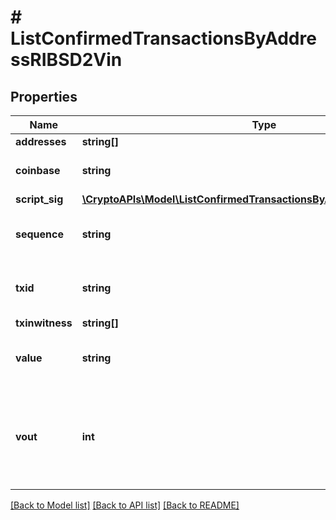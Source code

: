 # # ListConfirmedTransactionsByAddressRIBSD2Vin

## Properties

Name | Type | Description | Notes
------------ | ------------- | ------------- | -------------
**addresses** | **string[]** |  |
**coinbase** | **string** | Represents the coinbase hex. | [optional]
**script_sig** | [**\CryptoAPIs\Model\ListConfirmedTransactionsByAddressRIBSD2ScriptSig**](ListConfirmedTransactionsByAddressRIBSD2ScriptSig.md) |  |
**sequence** | **string** | Represents the script sequence number. |
**txid** | **string** | Represents the reference transaction identifier. | [optional]
**txinwitness** | **string[]** |  |
**value** | **string** | Represents the sent/received amount. | [optional]
**vout** | **int** | It refers to the index of the output address of this transaction. The index starts from 0. |

[[Back to Model list]](../../README.md#models) [[Back to API list]](../../README.md#endpoints) [[Back to README]](../../README.md)
